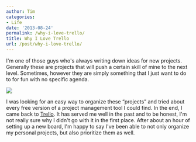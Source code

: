 ```yaml
---
author: Tim
categories:
- Life
date: '2013-08-24'
permalink: /why-i-love-trello/
title: Why I Love Trello
url: /post/why-i-love-trello/
---
```


I'm one of those guys who's always writing down ideas for new projects. Generally these are projects that will push a certain skill of mine to the next level. Sometimes, however they are simply something that I just want to do to for fun with no specific agenda.&nbsp;

![][1]

I was looking for an easy way to organize these &#8220;projects&#8221; and tried about every free version of a project management tool I could find. In the end, I came back to [Trello][2]. It has served me well in the past and to be honest, I'm not really sure why I didn't go with it in the first place. After about an hour of setting up a new board, I'm happy to say I've been able to not only organize my personal projects, but also prioritize them as well.

 [1]: https://www.filepicker.io/api/file/gJOqRfvUQgipO7tYWg8X
 [2]: http://trello.com
 